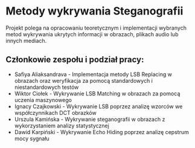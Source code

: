 # Metody wykrywania Steganografii

Projekt polega na opracowaniu teoretycznym i implementacji wybranych metod wykrywania ukrytych informacji w obrazach, plikach audio lub innych mediach.


## Członkowie zespołu i podział pracy:

- Safiya Aliaksandrava - Implementacja metody LSB Replacing w obrazach oraz weryfikacja za pomocą standardowych i niestandardowych testów
- Wiktor Ciołek - Wykrywanie LSB Matching w obrazach za pomocą
uczenia maszynowego
- Ignacy Czajkowski - Wykrywanie LSB poprzez analizę wzorców we współczynnikach DCT obrazków
- Urszula Kamińska - Wykrywanie steganografii w obrazach z wykorzystaniem analizy statystycznej
- Dawid Karpiński - Wykrywanie Echo Hiding poprzez analizę cepstrum mocy sygnału

